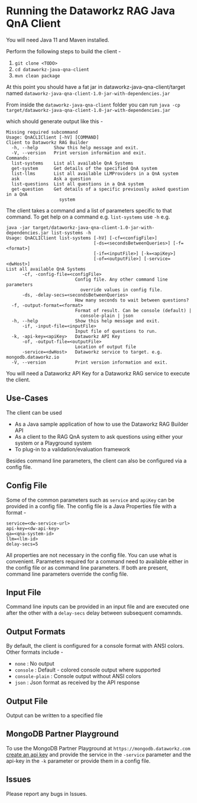 # Running the Dataworkz RAG Java QnA Client

You will need Java 11 and Maven installed.

Perform the following steps to build the client - 
1. `git clone <TODO>`
2. `cd dataworkz-java-qna-client`
3. `mvn clean package` 

At this point you should have a fat jar in dataworkz-java-qna-client/target named `dataworkz-java-qna-client-1.0-jar-with-dependencies.jar`
 
From inside the `dataworkz-java-qna-client` folder you can run
`java -cp target/dataworkz-java-qna-client-1.0-jar-with-dependencies.jar`

which should generate output like this - 
```
Missing required subcommand
Usage: QnACLIClient [-hV] [COMMAND]
Client to Dataworkz RAG Builder
  -h, --help      Show this help message and exit.
  -V, --version   Print version information and exit.
Commands:
  list-systems    List all available QnA Systems
  get-system      Get details of the specified QnA system
  list-llms       List all available LLMProviders in a QnA system
  ask             Ask a question
  list-questions  List all questions in a QnA system
  get-question    Get details of a specific previously asked question in a QnA
                    system
```

The client takes a command and a list of parameters specific to that command. To get help on a command e.g. `list-systems` use `-h` e.g.
```
java -jar target/dataworkz-java-qna-client-1.0-jar-with-dependencies.jar list-systems -h
Usage: QnACLIClient list-systems [-hV] [-cf=<configFile>]
                                 [-ds=<secondsBetweenQueries>] [-f=<format>]
                                 [-if=<inputFile>] [-k=<apiKey>]
                                 [-of=<outputFile>] [-service=<dwHost>]
List all available QnA Systems
      -cf, -config-file=<configFile>
                          Config file. Any other command line parameters
                            override values in config file.
      -ds, -delay-secs=<secondsBetweenQueries>
                          How many seconds to wait between questions?
  -f, -output-format=<format>
                          Format of result. Can be console (default) |
                            console-plain | json
  -h, --help              Show this help message and exit.
      -if, -input-file=<inputFile>
                          Input file of questions to run.
  -k, -api-key=<apiKey>   Dataworkz API Key
      -of, -output-file=<outputFile>
                          Location of output file
      -service=<dwHost>   Dataworkz service to target. e.g. mongodb.dataworkz.io
  -V, --version           Print version information and exit.

```

You will need a Dataworkz API Key for a Dataworkz RAG service to execute the client. 

## Use-Cases
The client can be used 
- As a Java sample application of how to use the Dataworkz RAG Builder API
- As a client to the RAG QnA system to ask questions using either your system or a  Playground system
- To plug-in to a validation/evaluation framework

Besides command line parameters, the client can also be configured via a config file.

## Config File
Some of the common parameters such as `service` and `apiKey` can be provided in a config file. The config file is a Java Properties file with a format - 
```
service=<dw-service-url>
api-key=<dw-api-key>
qa=<qna-system-id>
llm=<llm-id>
delay-secs=5
```
All properties are not necessary in the config file. You can use what is convenient. Parameters required for a command need to available either in the config file or as command line parameters. If both are present, command line parameters override the config file.

## Input File
Command line inputs can be provided in an input file and are executed one after the other with a `delay-secs` delay between subsequent comamnds. 

## Output Formats
By default, the client is configured for a console format with ANSI colors. Other formats include - 
- `none` : No output
- `console` : Default - colored console output where supported
- `console-plain` : Console output without ANSI colors
- `json` : Json format as received by the API response

## Output File
Output can be written to a specified file

## MongoDB Partner Playground
To use the MongoDB Partner Playground at `https://mongodb.dataworkz.com` [create an api key](https://docs.dataworkz.com/product-docs/api-key-generation/generate-api-key-in-dataworkz) and provide the service in the `-service` parameter and the api-key in the `-k` parameter or provide them in a config file.  

## Issues
Please report any bugs in Issues.
